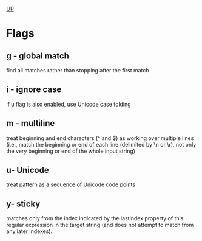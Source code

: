 [UP](./index.md)

# Flags

## g - global match 
find all matches rather than stopping after the first match

## i - ignore case 
if u flag is also enabled, use Unicode case folding

## m - multiline
treat beginning and end characters (^ and $) as working over multiple lines (i.e., match the beginning or end of each line (delimited by \n or \r), not only the very beginning or end of the whole input string)

## u- Unicode
treat pattern as a sequence of Unicode code points

## y- sticky
matches only from the index indicated by the lastIndex property of this regular expression in the target string (and does not attempt to match from any later indexes).